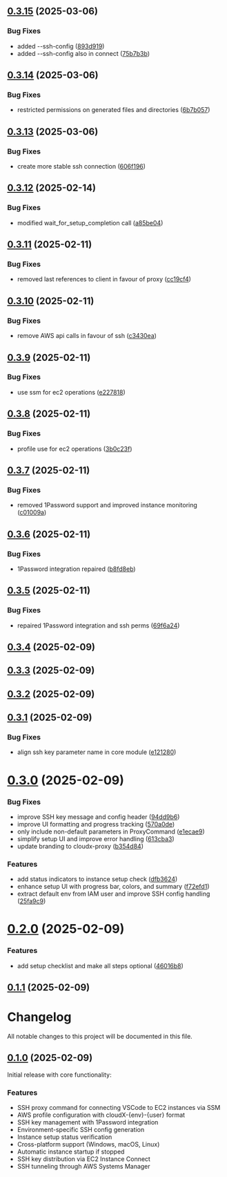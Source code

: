 ## [0.3.15](https://github.com/easytocloud/cloudX-proxy/compare/v0.3.14...v0.3.15) (2025-03-06)


### Bug Fixes

* added --ssh-config ([893d919](https://github.com/easytocloud/cloudX-proxy/commit/893d919f7ef30dc5fd41a06b2c032d0035180e80))
* added --ssh-config also in connect ([75b7b3b](https://github.com/easytocloud/cloudX-proxy/commit/75b7b3b5ecac5f1a1012ce9d4905bc5aed444915))

## [0.3.14](https://github.com/easytocloud/cloudX-proxy/compare/v0.3.13...v0.3.14) (2025-03-06)


### Bug Fixes

* restricted permissions on generated files and directories ([6b7b057](https://github.com/easytocloud/cloudX-proxy/commit/6b7b057832ab95fc6cb00c759380663eec2960a5))

## [0.3.13](https://github.com/easytocloud/cloudX-proxy/compare/v0.3.12...v0.3.13) (2025-03-06)


### Bug Fixes

* create more stable ssh connection ([606f196](https://github.com/easytocloud/cloudX-proxy/commit/606f196e10b5c3237ea07e45ef80cacdd36af12b))

## [0.3.12](https://github.com/easytocloud/cloudX-proxy/compare/v0.3.11...v0.3.12) (2025-02-14)


### Bug Fixes

* modified wait_for_setup_completion call ([a85be04](https://github.com/easytocloud/cloudX-proxy/commit/a85be04468a5fb3ea2e100c8fe854102df0dd030))

## [0.3.11](https://github.com/easytocloud/cloudX-proxy/compare/v0.3.10...v0.3.11) (2025-02-11)


### Bug Fixes

* removed last references to client in favour of proxy ([cc19cf4](https://github.com/easytocloud/cloudX-proxy/commit/cc19cf4c951daf1bc1e5d69d945133e3d1448a07))

## [0.3.10](https://github.com/easytocloud/cloudX-proxy/compare/v0.3.9...v0.3.10) (2025-02-11)


### Bug Fixes

* remove AWS api calls in favour of ssh ([c3430ea](https://github.com/easytocloud/cloudX-proxy/commit/c3430ea0146c8b814f453dda8db5a5a5db975e09))

## [0.3.9](https://github.com/easytocloud/cloudX-proxy/compare/v0.3.8...v0.3.9) (2025-02-11)


### Bug Fixes

* use ssm for ec2 operations ([e227818](https://github.com/easytocloud/cloudX-proxy/commit/e2278184b443c4051aa355745985543757d980a3))

## [0.3.8](https://github.com/easytocloud/cloudX-proxy/compare/v0.3.7...v0.3.8) (2025-02-11)


### Bug Fixes

* profile use for ec2 operations ([3b0c23f](https://github.com/easytocloud/cloudX-proxy/commit/3b0c23f6e6fd2b782ed3e17a8606133435d8f676))

## [0.3.7](https://github.com/easytocloud/cloudX-proxy/compare/v0.3.6...v0.3.7) (2025-02-11)


### Bug Fixes

* removed 1Password support and improved instance monitoring ([c01009a](https://github.com/easytocloud/cloudX-proxy/commit/c01009afb6d90f43768dece909351a8c3ca597ce))

## [0.3.6](https://github.com/easytocloud/cloudX-proxy/compare/v0.3.5...v0.3.6) (2025-02-11)


### Bug Fixes

* 1Password integration repaired ([b8fd8eb](https://github.com/easytocloud/cloudX-proxy/commit/b8fd8eb445e2ccae107b01c796bc5bec1a9fa1d3))

## [0.3.5](https://github.com/easytocloud/cloudX-proxy/compare/v0.3.4...v0.3.5) (2025-02-11)


### Bug Fixes

* repaired 1Password integration and ssh perms ([69f6a24](https://github.com/easytocloud/cloudX-proxy/commit/69f6a249c941044c4dc689c787c12c1a0d0e093a))

## [0.3.4](https://github.com/easytocloud/cloudX-proxy/compare/v0.3.3...v0.3.4) (2025-02-09)

## [0.3.3](https://github.com/easytocloud/cloudX-proxy/compare/v0.3.2...v0.3.3) (2025-02-09)

## [0.3.2](https://github.com/easytocloud/cloudX-proxy/compare/v0.3.1...v0.3.2) (2025-02-09)

## [0.3.1](https://github.com/easytocloud/cloudX-proxy/compare/v0.3.0...v0.3.1) (2025-02-09)


### Bug Fixes

* align ssh key parameter name in core module ([e121280](https://github.com/easytocloud/cloudX-proxy/commit/e121280213e9c762677882283324a382250b2a79))

# [0.3.0](https://github.com/easytocloud/cloudX-proxy/compare/v0.2.0...v0.3.0) (2025-02-09)


### Bug Fixes

* improve SSH key message and config header ([94dd9b6](https://github.com/easytocloud/cloudX-proxy/commit/94dd9b6bd42b2b23e2e732470adf0096aa98e0fb))
* improve UI formatting and progress tracking ([570a0de](https://github.com/easytocloud/cloudX-proxy/commit/570a0deab309f42ee8c961062596189f8d5d6a91))
* only include non-default parameters in ProxyCommand ([e1ecae9](https://github.com/easytocloud/cloudX-proxy/commit/e1ecae9fd91ae1bbed92d60ed384a0e405269a35))
* simplify setup UI and improve error handling ([613cba3](https://github.com/easytocloud/cloudX-proxy/commit/613cba3596c5631d7125c814f0f829c7171ff529))
* update branding to cloudx-proxy ([b354d84](https://github.com/easytocloud/cloudX-proxy/commit/b354d84d99005d11f51212ce70d40c0d36ea47dd))


### Features

* add status indicators to instance setup check ([dfb3624](https://github.com/easytocloud/cloudX-proxy/commit/dfb36240583b46a54742306f9eae24e592d65fbe))
* enhance setup UI with progress bar, colors, and summary ([f72efd1](https://github.com/easytocloud/cloudX-proxy/commit/f72efd175c7805cfd41605f33d5056e714911972))
* extract default env from IAM user and improve SSH config handling ([25fa9c9](https://github.com/easytocloud/cloudX-proxy/commit/25fa9c976d4ae992e5217680405cd407e613eac3))

# [0.2.0](https://github.com/easytocloud/cloudX-proxy/compare/v0.1.1...v0.2.0) (2025-02-09)


### Features

* add setup checklist and make all steps optional ([46016b8](https://github.com/easytocloud/cloudX-proxy/commit/46016b8fd7f1a1ae42fb34a7ff35365279883ab0))

## [0.1.1](https://github.com/easytocloud/cloudX-proxy/compare/v0.1.0...v0.1.1) (2025-02-09)

# Changelog

All notable changes to this project will be documented in this file.

## [0.1.0](https://github.com/easytocloud/cloudX-proxy/releases/tag/v0.1.0) (2025-02-09)

Initial release with core functionality:

### Features

* SSH proxy command for connecting VSCode to EC2 instances via SSM
* AWS profile configuration with cloudX-{env}-{user} format
* SSH key management with 1Password integration
* Environment-specific SSH config generation
* Instance setup status verification
* Cross-platform support (Windows, macOS, Linux)
* Automatic instance startup if stopped
* SSH key distribution via EC2 Instance Connect
* SSH tunneling through AWS Systems Manager
